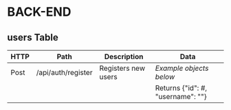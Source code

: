 # BACK-END

## users Table

| HTTP | Path | Description | Data
| -- | -- | -- | -- |
| Post | /api/auth/register | Registers new users | *Example objects below* |
| |  |  | Returns {"id": #, "username": ""} |
